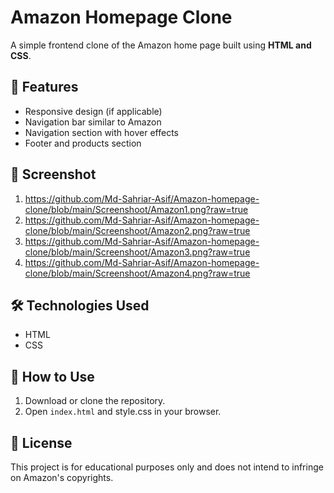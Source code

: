 # Amazon Homepage Clone

A simple frontend clone of the Amazon home page built using **HTML and CSS**.

## 🚀 Features
- Responsive design (if applicable)
- Navigation bar similar to Amazon
- Navigation section with hover effects
- Footer and products section

## 📸 Screenshot
1. https://github.com/Md-Sahriar-Asif/Amazon-homepage-clone/blob/main/Screenshoot/Amazon1.png?raw=true
2. https://github.com/Md-Sahriar-Asif/Amazon-homepage-clone/blob/main/Screenshoot/Amazon2.png?raw=true
3. https://github.com/Md-Sahriar-Asif/Amazon-homepage-clone/blob/main/Screenshoot/Amazon3.png?raw=true
4. https://github.com/Md-Sahriar-Asif/Amazon-homepage-clone/blob/main/Screenshoot/Amazon4.png?raw=true

## 🛠️ Technologies Used
- HTML
- CSS

## 📂 How to Use
1. Download or clone the repository.
2. Open `index.html` and style.css in your browser.


## 📜 License
This project is for educational purposes only and does not intend to infringe on Amazon's copyrights.
